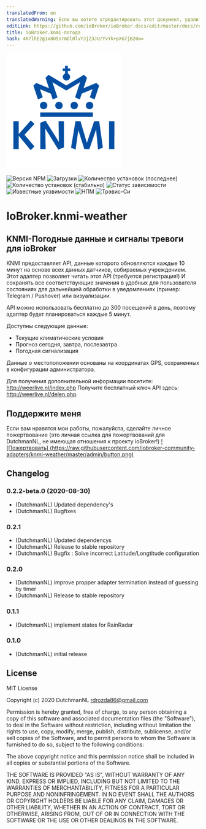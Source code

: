 ```yaml
---
translatedFrom: en
translatedWarning: Если вы хотите отредактировать этот документ, удалите поле «translationFrom», в противном случае этот документ будет снова автоматически переведен
editLink: https://github.com/ioBroker/ioBroker.docs/edit/master/docs/ru/adapterref/iobroker.knmi-weather/README.md
title: ioBroker.knmi-погода
hash: 4K7lhE2g1x8O5srmOl0lvYJjZ3JU/YvYk+pXG7jB20w=
---
```

![Логотип](../../../en/adapterref/iobroker.knmi-weather/admin/knmi-weather.png)

![Версия NPM](http://img.shields.io/npm/v/iobroker.knmi-weather.svg)
![Загрузки](https://img.shields.io/npm/dm/iobroker.knmi-weather.svg)
![Количество установок (последнее)](http://iobroker.live/badges/knmi-weather-installed.svg)
![Количество установок (стабильно)](http://iobroker.live/badges/knmi-weather-stable.svg)
![Статус зависимости](https://img.shields.io/david/iobroker-community-adapters/ioBroker.knmi-weather.svg)
![Известные уязвимости](https://snyk.io/test/github/iobroker-community-adapters/ioBroker.knmi-weather/badge.svg)
![НПМ](https://nodei.co/npm/ioBroker.knmi-weather.png?downloads=true)
![Трэвис-Си](http://img.shields.io/travis/iobroker-community-adapters/iobroker.knmi-weather/master.svg)

# IoBroker.knmi-weather
## KNMI-Погодные данные и сигналы тревоги для ioBroker
KNMI предоставляет API, данные которого обновляются каждые 10 минут на основе всех данных датчиков, собираемых учреждением.
Этот адаптер позволяет читать этот API (требуется регистрация!) И сохранять все соответствующие значения в удобных для пользователя состояниях для дальнейшей обработки в уведомлениях (пример: Telegram / Pushover) или визуализации.

API можно использовать бесплатно до 300 посещений в день, поэтому адаптер будет планироваться каждые 5 минут.

Доступны следующие данные:

* Текущие климатические условия
* Прогноз сегодня, завтра, послезавтра
* Погодная сигнализация

Данные о местоположении основаны на координатах GPS, сохраненных в конфигурации администратора.

Для получения дополнительной информации посетите: http://weerlive.nl/index.php Получите бесплатный ключ API здесь: http://weerlive.nl/delen.php

## Поддержите меня
Если вам нравятся мои работы, пожалуйста, сделайте личное пожертвование (это личная ссылка для пожертвований для DutchmanNL, не имеющая отношения к проекту ioBroker!) [![Пожертвовать] (https://raw.githubusercontent.com/iobroker-community-adapters/knmi-weather/master/admin/button.png)](http://paypal.me/DutchmanNL)

## Changelog
<!--
	Placeholder for the next version (at the beginning of the line):
	### __WORK IN PROGRESS__
-->

### 0.2.2-beta.0 (2020-08-30)
* (DutchmanNL) Updated dependency's
* (DutchmanNL) Bugfixes

### 0.2.1
* (DutchmanNL) Updated dependencys
* (DutchmanNL) Release to stable repository
* (DutchmanNL) Bugfix : Solve incorrect Latitude/Longtitude configuration

### 0.2.0
* (DutchmanNL) improve propper adapter termination instead of guessing by timer
* (DutchmanNL) Release to stable repository

### 0.1.1
* (DutchmanNL) implement states for RainRadar

### 0.1.0
* (DutchmanNL) initial release

## License
MIT License

Copyright (c) 2020 DutchmanNL <rdrozda86@gmail.com>

Permission is hereby granted, free of charge, to any person obtaining a copy
of this software and associated documentation files (the "Software"), to deal
in the Software without restriction, including without limitation the rights
to use, copy, modify, merge, publish, distribute, sublicense, and/or sell
copies of the Software, and to permit persons to whom the Software is
furnished to do so, subject to the following conditions:

The above copyright notice and this permission notice shall be included in all
copies or substantial portions of the Software.

THE SOFTWARE IS PROVIDED "AS IS", WITHOUT WARRANTY OF ANY KIND, EXPRESS OR
IMPLIED, INCLUDING BUT NOT LIMITED TO THE WARRANTIES OF MERCHANTABILITY,
FITNESS FOR A PARTICULAR PURPOSE AND NONINFRINGEMENT. IN NO EVENT SHALL THE
AUTHORS OR COPYRIGHT HOLDERS BE LIABLE FOR ANY CLAIM, DAMAGES OR OTHER
LIABILITY, WHETHER IN AN ACTION OF CONTRACT, TORT OR OTHERWISE, ARISING FROM,
OUT OF OR IN CONNECTION WITH THE SOFTWARE OR THE USE OR OTHER DEALINGS IN THE
SOFTWARE.